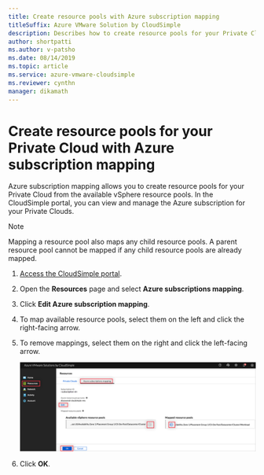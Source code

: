 ```yaml
--- 
title: Create resource pools with Azure subscription mapping
titleSuffix: Azure VMware Solution by CloudSimple
description: Describes how to create resource pools for your Private Cloud through Azure subscription mapping
author: shortpatti 
ms.author: v-patsho
ms.date: 08/14/2019 
ms.topic: article 
ms.service: azure-vmware-cloudsimple 
ms.reviewer: cynthn 
manager: dikamath 
---
```


# Create resource pools for your Private Cloud with Azure subscription mapping
Azure subscription mapping allows you to create resource pools for your Private Cloud from the available vSphere resource pools. In the CloudSimple portal, you can view and manage the Azure subscription for your Private Clouds.

> [!NOTE]
> Mapping a resource pool also maps any child resource pools. A parent resource pool cannot be mapped if any child resource pools are already mapped.

1. [Access the CloudSimple portal](access-cloudsimple-portal.md).
2. Open the **Resources** page and select **Azure subscriptions mapping**.  
3. Click **Edit Azure subscription mapping**.  
4. To map available resource pools, select them on the left and click the right-facing arrow. 
5. To remove mappings, select them on the right and click the left-facing arrow. 

    ![Azure subscriptions](media/resources-azure-mapping.png)

6. Click **OK**.
